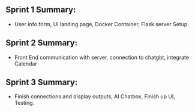 ## Sprint 1 Summary: 
- User info form, UI landing page, Docker Container, Flask server Setup.

## Sprint 2 Summary: 
- Front End communication with server, connection to chatgbt, integrate Calendar 

## Sprint 3 Summary: 
- Finish connections and display outputs, AI Chatbox, Finish up UI, Testing.
